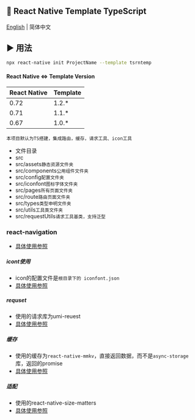 ## :space_invader: React Native Template TypeScript

[English](./README.md) | 简体中文

## :arrow_forward: 用法
```sh
npx react-native init ProjectName --template tsrntemp
```

#### React Native <=> Template Version

| React Native | Template |
| ------------ | -------- |
| 0.72         | 1.2.\*   |
| 0.71         | 1.1.\*   |
| 0.67         | 1.0.\*   |

`本项目默认为TS搭建，集成路由，缓存，请求工具、icon工具`

- 文件目录
 - src
  - src/assets`静态资源文件夹`
  - src/components`公用组件文件夹`
  - src/config`配置文件夹`
  - src/iconfont`图标字体文件夹`
  - src/pages`所有页面文件夹`
  - src/route`路由页面文件夹`
  - src/types`类型申明文件夹`
  - src/utils`工具类文件夹`
  - src/requestUtils`请求工具基类，支持泛型`

### react-navigation
- [具体使用参照](https://reactnavigation.org/docs/getting-started)

##### icont使用
- icon的配置文件是`根目录下的 iconfont.json`
- [具体使用参照](https://www.npmjs.com/package/react-native-iconfont-cli)


##### requset
- 使用的请求库为umi-reuest
- [具体使用参照](https://www.npmjs.com/package/umi-request)

##### 缓存
- 使用的缓存为`react-native-mmkv`，直接返回数据，而不是`async-storage`库，返回的promise
- [具体使用参照](https://github.com/mrousavy/react-native-mmkv/blob/master/README.md)


##### 适配
- 使用的react-native-size-matters
- [具体使用参照](https://www.npmjs.com/package/react-native-size-matters)

